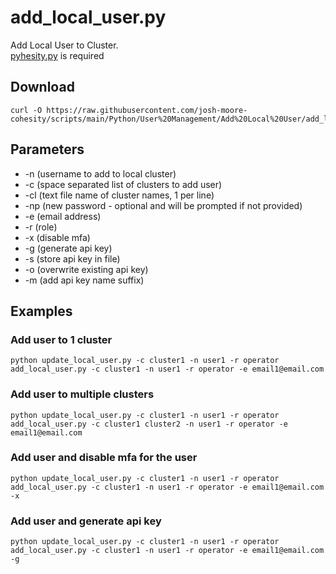 # **add_local_user.py**

   Add Local User to Cluster.<br />
   [pyhesity.py](https://github.com/bseltz-cohesity/scripts/tree/master/python/pyhesity) is required

## **Download**
    curl -O https://raw.githubusercontent.com/josh-moore-cohesity/scripts/main/Python/User%20Management/Add%20Local%20User/add_local_user.py

## **Parameters**
* -n (username to add to local cluster)
* -c (space separated list of clusters to add user)
* -cl (text file name of cluster names, 1 per line)
* -np (new password - optional and will be prompted if not provided)
* -e (email address)
* -r (role)
* -x (disable mfa)
* -g (generate api key)
* -s (store api key in file)
* -o (overwrite existing api key)
* -m (add api key name suffix)
  
## **Examples**

   ### Add user to 1 cluster
    python update_local_user.py -c cluster1 -n user1 -r operator add_local_user.py -c cluster1 -n user1 -r operator -e email1@email.com
   ### Add user to multiple clusters
    python update_local_user.py -c cluster1 -n user1 -r operator add_local_user.py -c cluster1 cluster2 -n user1 -r operator -e email1@email.com
   ### Add user and disable mfa for the user
    python update_local_user.py -c cluster1 -n user1 -r operator add_local_user.py -c cluster1 -n user1 -r operator -e email1@email.com -x
   ### Add user and generate api key
    python update_local_user.py -c cluster1 -n user1 -r operator add_local_user.py -c cluster1 -n user1 -r operator -e email1@email.com -g
    
    

